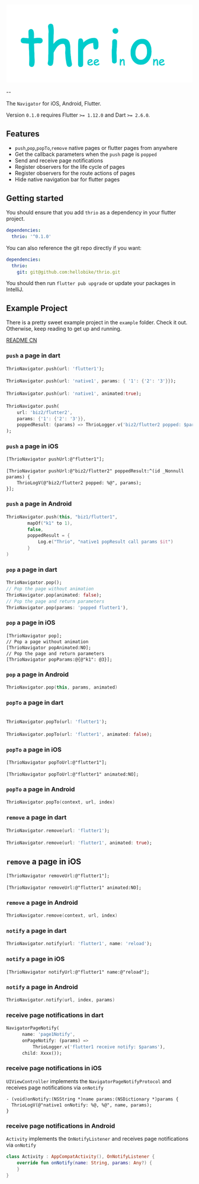 ![Name](./docs/imgs/thrio.png)

--

The `Navigator` for iOS, Android, Flutter.

Version `0.1.0` requires Flutter `>= 1.12.0` and Dart `>= 2.6.0`.

## Features

- `push`,`pop`,`popTo`,`remove` native pages or flutter pages from anywhere
- Get the callback parameters when the `push` page is `popped`
- Send and receive page notifications
- Register observers for the life cycle of pages
- Register observers for the route actions of pages
- Hide native navigation bar for flutter pages

## Getting started

You should ensure that you add `thrio` as a dependency in your flutter project.

```yaml
dependencies:
  thrio: '^0.1.0'
```

You can also reference the git repo directly if you want:

```yaml
dependencies:
  thrio:
    git: git@github.com:hellobike/thrio.git
```

You should then run `flutter pub upgrade` or update your packages in IntelliJ.

## Example Project

There is a pretty sweet example project in the `example` folder. Check it out. Otherwise, keep reading to get up and running.

[README CN](./docs/Feature.md)

### `push` a page in dart

```dart
ThrioNavigator.push(url: 'flutter1');

ThrioNavigator.push(url: 'native1', params: { '1': {'2': '3'}});

ThrioNavigator.push(url: 'native1', animated:true);

ThrioNavigator.push(
    url: 'biz2/flutter2',
    params: {'1': {'2': '3'}},
    poppedResult: (params) => ThrioLogger.v('biz2/flutter2 popped: $params'),
);
```

### `push` a page in iOS

```objc
[ThrioNavigator pushUrl:@"flutter1"];

[ThrioNavigator pushUrl:@"biz2/flutter2" poppedResult:^(id _Nonnull params) {
    ThrioLogV(@"biz2/flutter2 popped: %@", params);
}];
```

### `push` a page in Android

```kotlin
ThrioNavigator.push(this, "biz1/flutter1",
        mapOf("k1" to 1),
        false,
        poppedResult = {
            Log.e("Thrio", "native1 popResult call params $it")
        }
)
```

### `pop` a page in dart

```dart
ThrioNavigator.pop();
// Pop the page without animation
ThrioNavigator.pop(animated: false);
// Pop the page and return parameters
ThrioNavigator.pop(params: 'popped flutter1'),
```

### `pop` a page in iOS

```objc
[ThrioNavigator pop];
// Pop a page without animation
[ThrioNavigator popAnimated:NO];
// Pop the page and return parameters
[ThrioNavigator popParams:@{@"k1": @3}];
```

### `pop` a page in Android

```kotlin
ThrioNavigator.pop(this, params, animated)
```

### `popTo` a page in dart

```dart

ThrioNavigator.popTo(url: 'flutter1');

ThrioNavigator.popTo(url: 'flutter1', animated: false);
```

### `popTo` a page in iOS

```objc
[ThrioNavigator popToUrl:@"flutter1"];

[ThrioNavigator popToUrl:@"flutter1" animated:NO];
```

### `popTo` a page in Android

```kotlin
ThrioNavigator.popTo(context, url, index)
```

### `remove` a page in dart

```dart
ThrioNavigator.remove(url: 'flutter1');

ThrioNavigator.remove(url: 'flutter1', animated: true);
```

## `remove` a page in iOS

```objc
[ThrioNavigator removeUrl:@"flutter1"];

[ThrioNavigator removeUrl:@"flutter1" animated:NO];
```

### `remove` a page in Android

```kotlin
ThrioNavigator.remove(context, url, index)
```

### `notify` a page in dart

```dart
ThrioNavigator.notify(url: 'flutter1', name: 'reload');
```

### `notify` a page in iOS

```objc
[ThrioNavigator notifyUrl:@"flutter1" name:@"reload"];
```

### `notify` a page in Android

```kotlin
ThrioNavigator.notify(url, index, params)
```

### receive page notifications in dart

```dart
NavigatorPageNotify(
      name: 'page1Notify',
      onPageNotify: (params) =>
          ThrioLogger.v('flutter1 receive notify: $params'),
      child: Xxxx());
```

### receive page notifications in iOS

`UIViewController` implements the `NavigatorPageNotifyProtocol` and receives page notifications via `onNotify`

```objc
- (void)onNotify:(NSString *)name params:(NSDictionary *)params {
  ThrioLogV(@"native1 onNotify: %@, %@", name, params);
}
```

### receive page notifications in Android

`Activity` implements the `OnNotifyListener` and receives page notifications via `onNotify`

```kotlin
class Activity : AppCompatActivity(), OnNotifyListener {
    override fun onNotify(name: String, params: Any?) {
    }
}
```
